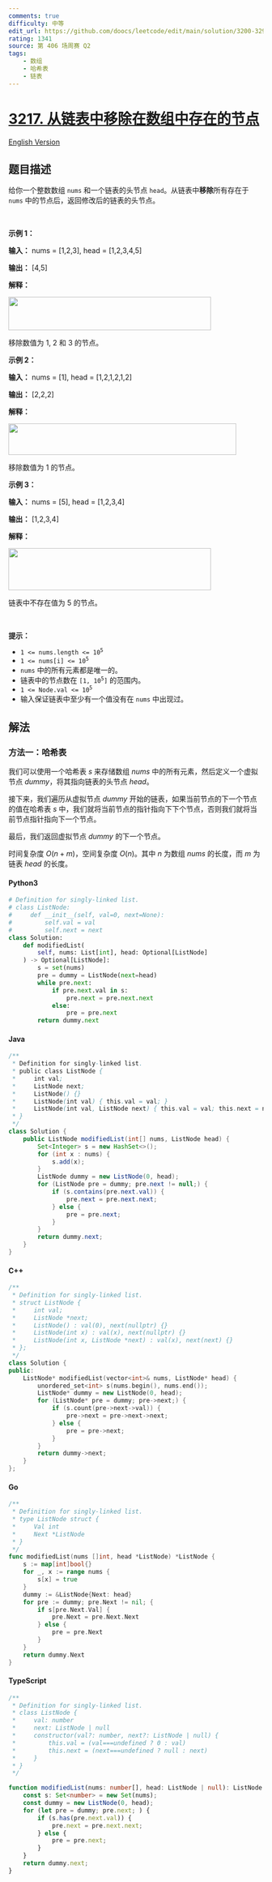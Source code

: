 ```yaml
---
comments: true
difficulty: 中等
edit_url: https://github.com/doocs/leetcode/edit/main/solution/3200-3299/3217.Delete%20Nodes%20From%20Linked%20List%20Present%20in%20Array/README.md
rating: 1341
source: 第 406 场周赛 Q2
tags:
    - 数组
    - 哈希表
    - 链表
---
```


<!-- problem:start -->

# [3217. 从链表中移除在数组中存在的节点](https://leetcode.cn/problems/delete-nodes-from-linked-list-present-in-array)

[English Version](/solution/3200-3299/3217.Delete%20Nodes%20From%20Linked%20List%20Present%20in%20Array/README_EN.md)

## 题目描述

<!-- description:start -->

<p>给你一个整数数组 <code>nums</code> 和一个链表的头节点 <code>head</code>。从链表中<strong>移除</strong>所有存在于 <code>nums</code> 中的节点后，返回修改后的链表的头节点。</p>

<p>&nbsp;</p>

<p><strong class="example">示例 1：</strong></p>

<div class="example-block">
<p><strong>输入：</strong> <span class="example-io">nums = [1,2,3], head = [1,2,3,4,5]</span></p>

<p><strong>输出：</strong> <span class="example-io">[4,5]</span></p>

<p><strong>解释：</strong></p>

<p><strong><img alt="" src="https://fastly.jsdelivr.net/gh/doocs/leetcode@main/solution/3200-3299/3217.Delete%20Nodes%20From%20Linked%20List%20Present%20in%20Array/images/linkedlistexample0.png" style="width: 400px; height: 66px;" /></strong></p>

<p>移除数值为 1, 2 和 3 的节点。</p>
</div>

<p><strong class="example">示例 2：</strong></p>

<div class="example-block">
<p><strong>输入：</strong> <span class="example-io">nums = [1], head = [1,2,1,2,1,2]</span></p>

<p><strong>输出：</strong> <span class="example-io">[2,2,2]</span></p>

<p><strong>解释：</strong></p>

<p><img alt="" src="https://fastly.jsdelivr.net/gh/doocs/leetcode@main/solution/3200-3299/3217.Delete%20Nodes%20From%20Linked%20List%20Present%20in%20Array/images/linkedlistexample1.png" style="height: 62px; width: 450px;" /></p>

<p>移除数值为 1 的节点。</p>
</div>

<p><strong class="example">示例 3：</strong></p>

<div class="example-block">
<p><strong>输入：</strong> <span class="example-io">nums = [5], head = [1,2,3,4]</span></p>

<p><strong>输出：</strong> <span class="example-io">[1,2,3,4]</span></p>

<p><strong>解释：</strong></p>

<p><strong><img alt="" src="https://fastly.jsdelivr.net/gh/doocs/leetcode@main/solution/3200-3299/3217.Delete%20Nodes%20From%20Linked%20List%20Present%20in%20Array/images/linkedlistexample2.png" style="width: 400px; height: 83px;" /></strong></p>

<p>链表中不存在值为 5 的节点。</p>
</div>

<p>&nbsp;</p>

<p><strong>提示：</strong></p>

<ul>
	<li><code>1 &lt;= nums.length &lt;= 10<sup>5</sup></code></li>
	<li><code>1 &lt;= nums[i] &lt;= 10<sup>5</sup></code></li>
	<li><code>nums</code> 中的所有元素都是唯一的。</li>
	<li>链表中的节点数在 <code>[1, 10<sup>5</sup>]</code> 的范围内。</li>
	<li><code>1 &lt;= Node.val &lt;= 10<sup>5</sup></code></li>
	<li>输入保证链表中至少有一个值没有在&nbsp;<code>nums</code> 中出现过。</li>
</ul>

<!-- description:end -->

## 解法

<!-- solution:start -->

### 方法一：哈希表

我们可以使用一个哈希表 $\textit{s}$ 来存储数组 $\textit{nums}$ 中的所有元素，然后定义一个虚拟节点 $\textit{dummy}$，将其指向链表的头节点 $\textit{head}$。

接下来，我们遍历从虚拟节点 $\textit{dummy}$ 开始的链表，如果当前节点的下一个节点的值在哈希表 $\textit{s}$ 中，我们就将当前节点的指针指向下下个节点，否则我们就将当前节点指针指向下一个节点。

最后，我们返回虚拟节点 $\textit{dummy}$ 的下一个节点。

时间复杂度 $O(n + m)$，空间复杂度 $O(n)$。其中 $n$ 为数组 $\textit{nums}$ 的长度，而 $m$ 为链表 $\textit{head}$ 的长度。

<!-- tabs:start -->

#### Python3

```python
# Definition for singly-linked list.
# class ListNode:
#     def __init__(self, val=0, next=None):
#         self.val = val
#         self.next = next
class Solution:
    def modifiedList(
        self, nums: List[int], head: Optional[ListNode]
    ) -> Optional[ListNode]:
        s = set(nums)
        pre = dummy = ListNode(next=head)
        while pre.next:
            if pre.next.val in s:
                pre.next = pre.next.next
            else:
                pre = pre.next
        return dummy.next
```

#### Java

```java
/**
 * Definition for singly-linked list.
 * public class ListNode {
 *     int val;
 *     ListNode next;
 *     ListNode() {}
 *     ListNode(int val) { this.val = val; }
 *     ListNode(int val, ListNode next) { this.val = val; this.next = next; }
 * }
 */
class Solution {
    public ListNode modifiedList(int[] nums, ListNode head) {
        Set<Integer> s = new HashSet<>();
        for (int x : nums) {
            s.add(x);
        }
        ListNode dummy = new ListNode(0, head);
        for (ListNode pre = dummy; pre.next != null;) {
            if (s.contains(pre.next.val)) {
                pre.next = pre.next.next;
            } else {
                pre = pre.next;
            }
        }
        return dummy.next;
    }
}
```

#### C++

```cpp
/**
 * Definition for singly-linked list.
 * struct ListNode {
 *     int val;
 *     ListNode *next;
 *     ListNode() : val(0), next(nullptr) {}
 *     ListNode(int x) : val(x), next(nullptr) {}
 *     ListNode(int x, ListNode *next) : val(x), next(next) {}
 * };
 */
class Solution {
public:
    ListNode* modifiedList(vector<int>& nums, ListNode* head) {
        unordered_set<int> s(nums.begin(), nums.end());
        ListNode* dummy = new ListNode(0, head);
        for (ListNode* pre = dummy; pre->next;) {
            if (s.count(pre->next->val)) {
                pre->next = pre->next->next;
            } else {
                pre = pre->next;
            }
        }
        return dummy->next;
    }
};
```

#### Go

```go
/**
 * Definition for singly-linked list.
 * type ListNode struct {
 *     Val int
 *     Next *ListNode
 * }
 */
func modifiedList(nums []int, head *ListNode) *ListNode {
	s := map[int]bool{}
	for _, x := range nums {
		s[x] = true
	}
	dummy := &ListNode{Next: head}
	for pre := dummy; pre.Next != nil; {
		if s[pre.Next.Val] {
			pre.Next = pre.Next.Next
		} else {
			pre = pre.Next
		}
	}
	return dummy.Next
}
```

#### TypeScript

```ts
/**
 * Definition for singly-linked list.
 * class ListNode {
 *     val: number
 *     next: ListNode | null
 *     constructor(val?: number, next?: ListNode | null) {
 *         this.val = (val===undefined ? 0 : val)
 *         this.next = (next===undefined ? null : next)
 *     }
 * }
 */

function modifiedList(nums: number[], head: ListNode | null): ListNode | null {
    const s: Set<number> = new Set(nums);
    const dummy = new ListNode(0, head);
    for (let pre = dummy; pre.next; ) {
        if (s.has(pre.next.val)) {
            pre.next = pre.next.next;
        } else {
            pre = pre.next;
        }
    }
    return dummy.next;
}
```

<!-- tabs:end -->

<!-- solution:end -->

<!-- problem:end -->
